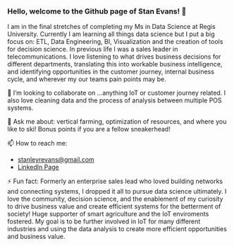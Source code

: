 ### Hello, welcome to the Github page of Stan Evans!  👋

  I am in the final stretches of completing my Ms in Data Science at Regis University. Currently I am learning all things data science but I put a big focus on: ETL, Data Engineering, BI, Visualization and the creation of tools for decision science. In previous life I was a sales leader in telecommunications. I love listening to what drives business decisions for different departments, translating this into workable business intelligence, and identifying opportunities in the customer journey, internal business cycle, and wherever my our teams pain points may be. 
  
  

👯 I’m looking to collaborate on ...anything IoT or customer journey related. I also love cleaning data and the process of analysis between multiple POS systems.

💬 Ask me about: vertical farming, optimization of resources, and where you like to ski! Bonus points if you are a fellow sneakerhead!

📫 How to reach me: 
- stanleyrevans@gmail.com
- [LinkedIn Page](https://www.linkedin.com/in/stanley-evans-25820014/)

⚡ Fun fact: Formerly an enterprise sales lead who loved building networks and connecting systems, I dropped it all to pursue data science ultimately. I love the community, decision science, and the enablement of my curiosity to drive business value and create efficient systems for the betterment of society! Huge supporter of smart agriculture and the IoT enviroments fostered. My goal is to be further involved in IoT for many different industries and using the data analysis to create more efficient opportunities and business value.

